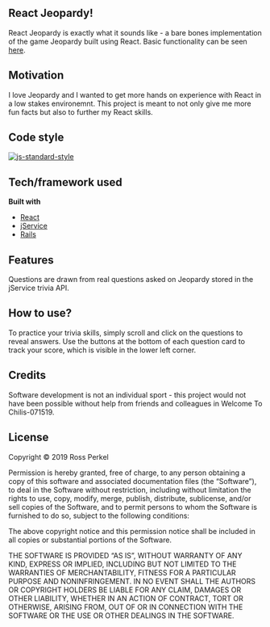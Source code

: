 ## React Jeopardy!
React Jeopardy is exactly what it sounds like - a bare bones implementation of the game Jeopardy built using React. 
Basic functionality can be seen [here](https://youtu.be/YqJLycB1oxU).

## Motivation
I love Jeopardy and I wanted to get more hands on experience with React in a low stakes environemnt. This project is meant to not only give me more fun facts but also to further my React skills. 

## Code style
[![js-standard-style](https://img.shields.io/badge/code%20style-standard-brightgreen.svg?style=flat)](https://github.com/feross/standard)
 
## Tech/framework used

<b>Built with</b>
- [React](https://reactjs.org)
- [jService](https://jservice.io)
- [Rails](https://rubyonrails.org)

## Features
Questions are drawn from real questions asked on Jeopardy stored in the jService trivia API. 

## How to use?
To practice your trivia skills, simply scroll and click on the questions to reveal answers. Use the buttons at the bottom of each question card to track your score, which is visible in the lower left corner. 

## Credits
Software development is not an individual sport - this project would not have been possible without help from friends and colleagues in Welcome To Chilis-071519.

## License
Copyright © 2019 Ross Perkel

Permission is hereby granted, free of charge, to any person obtaining a copy of this software and associated documentation files (the “Software”), to deal in the Software without restriction, including without limitation the rights to use, copy, modify, merge, publish, distribute, sublicense, and/or sell copies of the Software, and to permit persons to whom the Software is furnished to do so, subject to the following conditions:

The above copyright notice and this permission notice shall be included in all copies or substantial portions of the Software.

THE SOFTWARE IS PROVIDED “AS IS”, WITHOUT WARRANTY OF ANY KIND, EXPRESS OR IMPLIED, INCLUDING BUT NOT LIMITED TO THE WARRANTIES OF MERCHANTABILITY, FITNESS FOR A PARTICULAR PURPOSE AND NONINFRINGEMENT. IN NO EVENT SHALL THE AUTHORS OR COPYRIGHT HOLDERS BE LIABLE FOR ANY CLAIM, DAMAGES OR OTHER LIABILITY, WHETHER IN AN ACTION OF CONTRACT, TORT OR OTHERWISE, ARISING FROM, OUT OF OR IN CONNECTION WITH THE SOFTWARE OR THE USE OR OTHER DEALINGS IN THE SOFTWARE.
